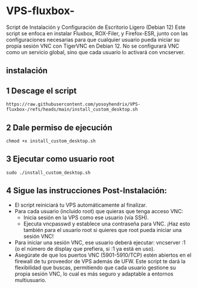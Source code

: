 # VPS-fluxbox-
Script de Instalación y Configuración de Escritorio Ligero (Debian 12)
Este script se enfoca en instalar Fluxbox, ROX-Filer, y Firefox-ESR, junto con las configuraciones necesarias para que cualquier usuario pueda iniciar su propia sesión VNC con TigerVNC en Debian 12. No se configurará VNC como un servicio global, sino que cada usuario lo activará con vncserver.

## instalación 
## 1 Descage el script 
```
https://raw.githubusercontent.com/yosoyhendrix/VPS-fluxbox-/refs/heads/main/install_custom_desktop.sh
```
## 2 Dale permiso de ejecución
```
chmod +x install_custom_desktop.sh
```
## 3 Ejecutar como usuario root 
```
sudo ./install_custom_desktop.sh
```
## 4 Sigue las instrucciones Post-Instalación:
   * El script reiniciará tu VPS automáticamente al finalizar.
   * Para cada usuario (incluido root) que quieras que tenga acceso VNC:
     * Inicia sesión en la VPS como ese usuario (vía SSH).
     * Ejecuta vncpasswd y establece una contraseña para VNC. ¡Haz esto también para el usuario root si quieres que root pueda iniciar una sesión VNC!
   * Para iniciar una sesión VNC, ese usuario deberá ejecutar: vncserver :1 (o el número de display que prefiera, si :1 ya está en uso).
   * Asegúrate de que los puertos VNC (5901-5910/TCP) estén abiertos en el firewall de tu proveedor de VPS además de UFW.
Este script te dará la flexibilidad que buscas, permitiendo que cada usuario gestione su propia sesión VNC, lo cual es más seguro y adaptable a entornos multiusuario.
